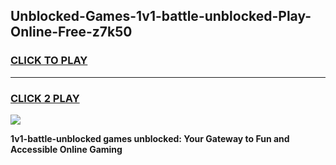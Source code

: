 
## Unblocked-Games-1v1-battle-unblocked-Play-Online-Free-z7k50
<h3>
<a href="https://premium76.site?title=1v1-battle-unblocked&ref=26A">CLICK TO PLAY</a></h3>
<hr>

<h3>
<a href="https://premium76.site?title=1v1-battle-unblocked&ref=26A">CLICK 2 PLAY</a>
  
</h3>

<a href="https://premium76.site?title=1v1-battle-unblocked&ref=26A"><img src="https://clearcache.store/games.png"></a>


**1v1-battle-unblocked games unblocked: Your Gateway to Fun and Accessible Online Gaming**
